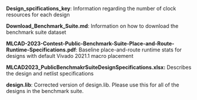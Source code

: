 
**Design_spcifications_key**:  Information regarding the number of clock resources for each design
 
**Download_Benchmark_Suite.md**:  Information on how to download the benchmark suite dataset

**MLCAD-2023-Contest-Public-Benchmark-Suite-Place-and-Route-Runtime-Specifications.pdf**: Baseline place-and-route runtime stats for designs with default Vivado 2021.1 macro placement
 
**MLCAD2023_PublicBenchmakrSuiteDesignSpecifications.xlsx:** Describes the design and netlist specifications

**design.lib**:  Corrected version of design.lib.  Please use this for all of the designs in the benchmark suite.
 
 
 
